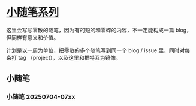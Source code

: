 # [小随笔系列](https://github.com/alterxyz/gitblog/issues/10)

这里会写写零散的随笔，因为有的短的和零碎的内容，不一定能构成一篇 blog，但同样有意义和价值。

计划是以一周为单位，把零散的多个随笔写到同一个 blog / issue 里，同时对每条打 tag （project），以及这里和推特互为镜像。

## 小随笔

### 小随笔 20250704-07xx